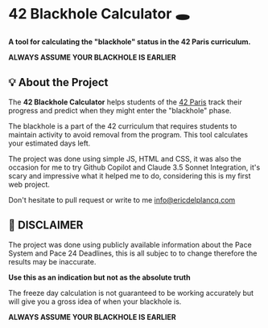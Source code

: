 # 42 Blackhole Calculator 🕳️

**A tool for calculating the "blackhole" status in the 42 Paris curriculum.**


**ALWAYS ASSUME YOUR BLACKHOLE IS EARLIER**

## 💡 About the Project
The **42 Blackhole Calculator** helps students of the [42 Paris](https://42.fr/) track their progress and predict when they might enter the "blackhole" phase. 

The blackhole is a part of the 42 curriculum that requires students to maintain activity to avoid removal from the program. This tool calculates your estimated days left.

The project was done using simple JS, HTML and CSS, it was also the occasion for me to try Github Copilot and Claude 3.5 Sonnet Integration, it's scary and impressive what it helped me to do, considering this is my first web project.

Don't hesitate to pull request or write to me info@ericdelplancq.com 

## 🌟 DISCLAIMER
The project was done using publicly available information about the Pace System and Pace 24 Deadlines, this is all subjec to to change therefore the results may be inaccurate.

**Use this as an indication but not as the absolute truth**

The freeze day calculation is not guaranteed to be working accurately but will give you a gross idea of when your blackhole is. 

**ALWAYS ASSUME YOUR BLACKHOLE IS EARLIER**


